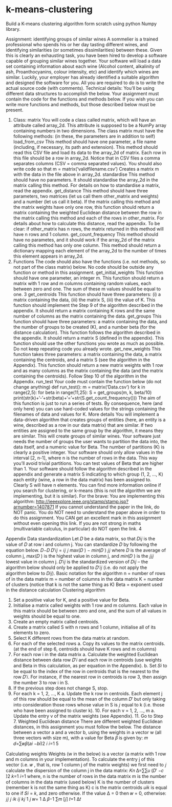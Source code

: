 # k-means-clustering
Build a K-means clustering algorithm form scratch using python Numpy library. 

Assignment: identifying groups of similar wines
A sommelier is a trained professional who spends his or her day tasting different wines, and identifying similarities (or sometimes dissimilarities) between these. Given this is clearly an exhausting task, you have been hired to develop a software capable of grouping similar wines together. Your software will load a data set containing information about each wine (Alcohol content, alkalinity of ash, Proanthocyanins, colour intensity, etc) and identify which wines are similar.
Luckily, your employer has already identified a suitable algorithm and designed the software for you. All you are required to do is to write the actual source code (with comments).
Technical details:
You’ll be using different data structures to accomplish the below. Your assignment must contain the code for the functions and methods below. If you wish you can write more functions and methods, but those described below must be present.
1) Class: matrix
You will code a class called matrix, which will have an attribute called array_2d. This attribute is supposed to be a NumPy array containing numbers in two dimensions. The class matrix must have the following methods:
(in these, the parameters are in addition to self)
load_from_csv
This method should have one parameter, a file name (including, if necessary, its path and extension). This method should read this CSV file and load its data to the array_2d of matrix. Each row in this file should be a row in array_2d. Notice that in CSV files a comma separates columns (CSV = comma separated values).
You should also write code so that
m = matrix(‘validfilename.csv’)
Creates a matrix m with the data in the file above in array_2d.
standardise
This method should have no parameters. It should standardise the array_2d in the matrix calling this method. For details on how to standardise a matrix, read the appendix.
get_distance
This method should have three parameters, two matrices (let us call them other_matrix and weights) and a number (let us call it beta). If the matrix calling this method and the matrix weights have only one row, this function should return a matrix containing the weighted Euclidean distance between the row in the matrix calling this method and each of the rows in other_matrix. For details about how to calculate this distance, read the appendix.
To be clear: if other_matrix has n rows, the matrix returned in this method will have n rows and 1 column.
get_count_frequency
This method should have no parametes, and it should work if the array_2d of the matrix calling this method has only one column. This method should return a dictionary mapping each element of the array_2d to the number of times this element appears in array_2d.
2) Functions
The code should also have the functions (i.e. not methods, so not part of the class matrix) below. No code should be outside any function or method in this assignment.
get_initial_weights
This function should have one parameter, an integer m. This function should return a matrix with 1 row and m columns containing random values, each between zero and one. The sum of these m values should be equal to one.
 3
get_centroids
This function should have three parameters: (i) a matrix containing the data, (iii) the matrix S, (iii) the value of K. This function should implement the Step 9 of the algorithm described in the appendix. It should return a matrix containing K rows and the same number of columns as the matrix containing the data.
get_groups
This function should have three parameters: a matrix containing the data, and the number of groups to be created (K), and a number beta (for the distance calculation). This function follows the algorithm described in the appendix. It should return a matrix S (defined in the appendix). This function should use the other functions you wrote as much as possible. Do not keep repeating code you already wrote.
get_new_weights
This function takes three parameters: a matrix containing the data, a matrix containing the centroids, and a matrix S (see the algorithm in the Appendix). This function should return a new matrix weights with 1 row and as many columns as the matrix containing the data (and the matrix containing the centroids). Follow Step 10 of the algorithm in the Appendix.
run_test
Your code must contain the function below (do not change anything)
def run_test():
   m = matrix(‘Data.csv’)
   for k in range(2,5):
for beta in range(11,25):
S = get_groups(m, k, beta/10) print(str(k)+‘-’+str(beta)+‘=’+str(S.get_count_frequency()))
The aim of this function is just to run a series of tests. By consequence, here (and only here) you can use hard-coded values for the strings containing the filenames of data and values for K.
More details
You will implement a data-driven algorithm that creates groups of entities (here, an entity is a wine, described as a row in our data matrix) that are similar. If two entities are assigned to the same group by the algorithm, it means they are similar. This will create groups of similar wines. Your software just needs the number of groups the user wants to partition the data into, the data itself, and a numeric value for Beta.
The number of partitions (K) is clearly a positive integer. Your software should only allow values in the interval [2, n-1], where n is the number of rows in the data. This way you’ll avoid trivial partitions. You can test values of Beta that are higher than 1.
Your software should follow the algorithm described in the appendix and generate a matrix S indicating to which group (1, 2, ..., K) each entity (wine, a row in the data matrix) has been assigned to. Clearly S will have n elements.
You can find more information online if you search for clustering, or k-means (this is not the algorithm we are implementing, but it is similar).
For the brave:
You are implementing this algorithm: http://ieeexplore.ieee.org/stamp/stamp.jsp?arnumber=1407871 If you cannot understand the paper in the link, do NOT panic. You do NOT need to understand the paper above in order to do this assignment. You CAN get an excellent mark in this assignment without even opening this link. If you are not strong in maths (multivariable calculus, in particular) do NOT open the link.
 4

Appendix
Data standardization
Let 𝐷 be a data matrix, so that 𝐷𝑖𝑗 is the value of 𝐷 at row i and column j. You can standardize 𝐷 by following the equation below.
 𝐷−𝐷 𝐷′𝑖𝑗 = 𝑖𝑗 𝑗
 𝑚𝑎𝑥(𝐷 ) − 𝑚𝑖𝑛⁡(𝐷 ) 𝑗𝑗
where 𝐷 is the average of column j, 𝑚𝑎𝑥(𝐷 ) is the highest value in column j, and 𝑚𝑖𝑛⁡(𝐷 ) is the 𝑗𝑗𝑗
lowest value in column j. 𝐷′𝑖𝑗 is the standardized version of 𝐷𝑖𝑗 – the algorithm below should only be applied to 𝐷′𝑖𝑗 (i.e. do not apply the algorithm below to 𝐷𝑖𝑗).
Basic notation for the algorithm
n = number of rows of in the data matrix
m = number of columns in the data matrix
K = number of clusters (notice that k is not the same thing as K) Beta = exponent used in the distance calculation
Clustering algorithm
1. Set a positive value for K, and a positive value for Beta.
2. Initialise a matrix called weights with 1 row and m columns. Each value in this matrix should
be between zero and one, and the sum of all values in weights should be equal to one.
3. Create an empty matrix called centroids.
4. Create a matrix called S with n rows and 1 column, initialise all of its elements to zero.
5. Select K different rows from the data matrix at random.
6. For each of the selected rows
a. Copy its values to the matrix centroids.
(at the end of step 6, centroids should have K rows and m columns)
7. For each row i in the data matrix
a. Calculate the weighted Euclidean distance between data row 𝐷′𝑖 and each row in centroids (use weights and Beta in this calculation, as per equation in the Appendix).
b. Set 𝑆𝑖 to be equal to the index of the row in centroids that is the nearest to the row
𝐷′𝑖. For instance, if the nearest row in centroids is row 3, then assign the number 3 to
row i in S.
8. If the previous step does not change S, stop.
9. For each k = 1, 2, ..., K
a. Update the k row in centroids. Each element j of this row should be equal to the mean
of the column 𝐷′ but only taking into consideration those rows whose value in S is 𝑗
equal to k (i.e. those who have been assigned to cluster k). 10. For each v = 1, 2, ..., m
a. Update the entry v of the matrix weights (see Appendix). 11. Go to Step 7.
Weighted Euclidean distance
There are different weighted Euclidean distances, in this assignment you must follow the below. The distance between a vector a and a vector b, using the weights in a vector w (all three vectors with
size m), with a value for Beta 𝛽 is given by:
𝑚
𝑑=∑𝑤𝛽(𝑎𝑖 −𝑏𝑖)2 𝑖
   𝑖=1
5

Calculating weights
Weights (w in the below) is a vector (a matrix with 1 row and m columns in your implementation). To
calculate the entry j of this vector (i.e. 𝑤 , that is, row 1 column j of the matrix weights) we first need to 𝑗
calculate the dispersion of the column j in the data matrix:
𝐾𝑛
∆=∑∑𝑢 (𝐷′ −𝑐 )2
𝑘=1 𝑖=1
 where,
n is the number of rows in the data matrix
m is the number of columns in the data matrix (used below)
K is the number of clusters (remember k is not the same thing as K) c is the matrix centroids
𝑢𝑖𝑘 is equal to one if 𝑆𝑖 = 𝑘, and zero otherwise.
If the value ∆ = 0 then 𝑤 = 0, otherwise: 𝑗𝑗
𝑗
𝑖𝑘 𝑖𝑗 𝑘𝑗
1 𝑗
𝑤=
1 ∆ 𝛽−1
 ∑𝑚 [𝑗] 𝑡=1 ∆𝑡
